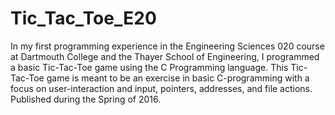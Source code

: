 # Tic_Tac_Toe_E20
In my first programming experience in the Engineering Sciences 020 course at Dartmouth College and the Thayer School of Engineering, I programmed a basic Tic-Tac-Toe game using the C Programming language. This Tic-Tac-Toe game is meant to be an exercise in basic C-programming with a focus on user-interaction and input, pointers, addresses, and file actions. Published during the Spring of 2016.
